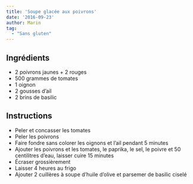 ```yaml
---
title: 'Soupe glacée aux poivrons'
date: '2016-09-23'
author: Marin
tag: 
  - "Sans gluten"
---
```

## Ingrédients
- 2 poivrons jaunes + 2 rouges
- 500 grammes de tomates
- 1 oignon
- 2 gousses d’ail
- 2 brins de basilic

## Instructions
- Peler et concasser les tomates
- Peler les poivrons
- Faire fondre sans colorer les oignons et l’ail pendant 5 minutes
- Ajouter les poivrons et les tomates, le paprika, le sel, le poivre et 50 centilitres d’eau, laisser cuire 15 minutes
- Écraser grossièrement
- Laisser 4 heures au frigo
- Ajouter 2 cuillères à soupe d’huile d’olive et parsemer de basilic ciselé

